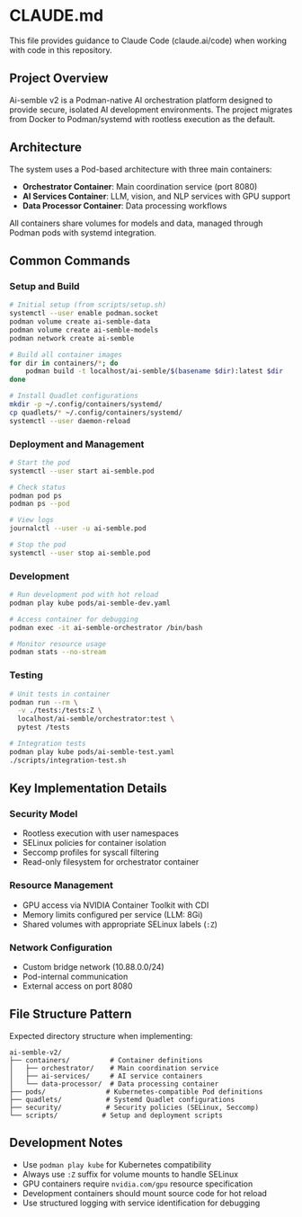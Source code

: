 # CLAUDE.md

This file provides guidance to Claude Code (claude.ai/code) when working with code in this repository.

## Project Overview

Ai-semble v2 is a Podman-native AI orchestration platform designed to provide secure, isolated AI development environments. The project migrates from Docker to Podman/systemd with rootless execution as the default.

## Architecture

The system uses a Pod-based architecture with three main containers:
- **Orchestrator Container**: Main coordination service (port 8080)
- **AI Services Container**: LLM, vision, and NLP services with GPU support
- **Data Processor Container**: Data processing workflows

All containers share volumes for models and data, managed through Podman pods with systemd integration.

## Common Commands

### Setup and Build
```bash
# Initial setup (from scripts/setup.sh)
systemctl --user enable podman.socket
podman volume create ai-semble-data
podman volume create ai-semble-models
podman network create ai-semble

# Build all container images
for dir in containers/*; do
    podman build -t localhost/ai-semble/$(basename $dir):latest $dir
done

# Install Quadlet configurations
mkdir -p ~/.config/containers/systemd/
cp quadlets/* ~/.config/containers/systemd/
systemctl --user daemon-reload
```

### Deployment and Management
```bash
# Start the pod
systemctl --user start ai-semble.pod

# Check status
podman pod ps
podman ps --pod

# View logs
journalctl --user -u ai-semble.pod

# Stop the pod
systemctl --user stop ai-semble.pod
```

### Development
```bash
# Run development pod with hot reload
podman play kube pods/ai-semble-dev.yaml

# Access container for debugging
podman exec -it ai-semble-orchestrator /bin/bash

# Monitor resource usage
podman stats --no-stream
```

### Testing
```bash
# Unit tests in container
podman run --rm \
  -v ./tests:/tests:Z \
  localhost/ai-semble/orchestrator:test \
  pytest /tests

# Integration tests
podman play kube pods/ai-semble-test.yaml
./scripts/integration-test.sh
```

## Key Implementation Details

### Security Model
- Rootless execution with user namespaces
- SELinux policies for container isolation
- Seccomp profiles for syscall filtering
- Read-only filesystem for orchestrator container

### Resource Management
- GPU access via NVIDIA Container Toolkit with CDI
- Memory limits configured per service (LLM: 8Gi)
- Shared volumes with appropriate SELinux labels (`:Z`)

### Network Configuration
- Custom bridge network (10.88.0.0/24)
- Pod-internal communication
- External access on port 8080

## File Structure Pattern

Expected directory structure when implementing:
```
ai-semble-v2/
├── containers/          # Container definitions
│   ├── orchestrator/    # Main coordination service
│   ├── ai-services/     # AI service containers
│   └── data-processor/  # Data processing container
├── pods/               # Kubernetes-compatible Pod definitions
├── quadlets/           # Systemd Quadlet configurations
├── security/           # Security policies (SELinux, Seccomp)
└── scripts/           # Setup and deployment scripts
```

## Development Notes

- Use `podman play kube` for Kubernetes compatibility
- Always use `:Z` suffix for volume mounts to handle SELinux
- GPU containers require `nvidia.com/gpu` resource specification
- Development containers should mount source code for hot reload
- Use structured logging with service identification for debugging
